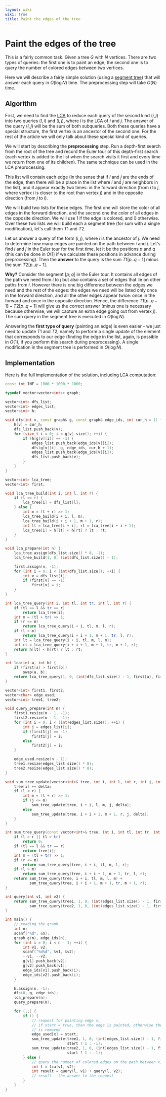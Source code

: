 ```yaml
---
layout: wiki
wiki: true
title: Paint the edges of the tree
---
```


# Paint the edges of the tree

This is a fairly common task. Given a tree $G$ with $N$ vertices. There are two types of queries: the first one is to paint an edge, the second one is to query the number of colored edges between two vertices.

Here we will describe a fairly simple solution (using a [segment tree](./data_structures/segment_tree.html)) that will answer each query in $O(\log N)$ time.
The preprocessing step will take $O(N)$ time.

## Algorithm

First, we need to find the [LCA](./graph/lca.html) to reduce each query of the second kind $(i,j)$ into two queries $(l,i)$ and $(l,j)$, where $l$ is the LCA of $i$ and $j$.
The answer of the query $(i,j)$ will be the sum of both subqueries.
Both these queries have a special structure, the first vertex is an ancestor of the second one.
For the rest of the article we will only talk about these special kind of queries.

We will start by describing the **preprocessing** step.
Run a depth-first search from the root of the tree and record the Euler tour of this depth-first search (each vertex is added to the list when the search visits it first and every time we return from one of its children).
The same technique can be used in the LCA preprocessing.

This list will contain each edge (in the sense that if $i$ and $j$ are the ends of the edge, then there will be a place in the list where $i$ and $j$ are neighbors in the list), and it appear exactly two times: in the forward direction (from $i$ to $j$, where vertex $i$ is closer to the root than vertex $j$) and in the opposite direction (from $j$ to $i$).

We will build two lists for these edges.
The first one will store the color of all edges in the forward direction, and the second one the color of all edges in the opposite direction.
We will use $1$ if the edge is colored, and $0$ otherwise.
Over these two lists we will build each a segment tree (for sum with a single modification), let's call them $T1$ and $T2$.

Let us answer a query of the form $(i,j)$, where $i$ is the ancestor of $j$.
We need to determine how many edges are painted on the path between $i$ and $j$.
Let's find $i$ and $j$ in the Euler tour for the first time, let it be the positions $p$ and $q$ (this can be done in $O(1)$ if we calculate these positions in advance during preprocessing).
Then the **answer** to the query is the sum $T1[p..q-1]$ minus the sum $T2[p..q-1]$.

**Why?**
Consider the segment $[p;q]$ in the Euler tour.
It contains all edges of the path we need from $i$ to $j$ but also contains a set of edges that lie on other paths from $i$.
However there is one big difference between the edges we need and the rest of the edges: the edges we need will be listed only once in the forward direction, and all the other edges appear twice: once in the forward and once in the opposite direction.
Hence, the difference $T1[p..q-1] - T2[p..q-1]$ will give us the correct answer (minus one is necessary because otherwise, we will capture an extra edge going out from vertex $j$).
The sum query in the segment tree is executed in $O(\log N)$.

Answering the **first type of query** (painting an edge) is even easier - we just need to update $T1$ and $T2$, namely to perform a single update of the element that corresponds to our edge (finding the edge in the list, again, is possible in $O(1)$, if you perform this search during preprocessing).
A single modification in the segment tree is performed in $O(\log N)$.

## Implementation

Here is the full implementation of the solution, including LCA computation:

```cpp
const int INF = 1000 * 1000 * 1000;

typedef vector<vector<int>> graph;

vector<int> dfs_list;
vector<int> edges_list;
vector<int> h;

void dfs(int v, const graph& g, const graph& edge_ids, int cur_h = 1) {
    h[v] = cur_h;
    dfs_list.push_back(v);
    for (size_t i = 0; i < g[v].size(); ++i) {
        if (h[g[v][i]] == -1) {
            edges_list.push_back(edge_ids[v][i]);
            dfs(g[v][i], g, edge_ids, cur_h + 1);
            edges_list.push_back(edge_ids[v][i]);
            dfs_list.push_back(v);
        }
    }
}

vector<int> lca_tree;
vector<int> first;

void lca_tree_build(int i, int l, int r) {
    if (l == r) {
        lca_tree[i] = dfs_list[l];
    } else {
        int m = (l + r) >> 1;
        lca_tree_build(i + i, l, m);
        lca_tree_build(i + i + 1, m + 1, r);
        int lt = lca_tree[i + i], rt = lca_tree[i + i + 1];
        lca_tree[i] = h[lt] < h[rt] ? lt : rt;
    }
}

void lca_prepare(int n) {
    lca_tree.assign(dfs_list.size() * 8, -1);
    lca_tree_build(1, 0, (int)dfs_list.size() - 1);

    first.assign(n, -1);
    for (int i = 0; i < (int)dfs_list.size(); ++i) {
        int v = dfs_list[i];
        if (first[v] == -1)
            first[v] = i;
    }
}

int lca_tree_query(int i, int tl, int tr, int l, int r) {
    if (tl == l && tr == r)
        return lca_tree[i];
    int m = (tl + tr) >> 1;
    if (r <= m)
        return lca_tree_query(i + i, tl, m, l, r);
    if (l > m)
        return lca_tree_query(i + i + 1, m + 1, tr, l, r);
    int lt = lca_tree_query(i + i, tl, m, l, m);
    int rt = lca_tree_query(i + i + 1, m + 1, tr, m + 1, r);
    return h[lt] < h[rt] ? lt : rt;
}

int lca(int a, int b) {
    if (first[a] > first[b])
        swap(a, b);
    return lca_tree_query(1, 0, (int)dfs_list.size() - 1, first[a], first[b]);
}

vector<int> first1, first2;
vector<char> edge_used;
vector<int> tree1, tree2;

void query_prepare(int n) {
    first1.resize(n - 1, -1);
    first2.resize(n - 1, -1);
    for (int i = 0; i < (int)edges_list.size(); ++i) {
        int j = edges_list[i];
        if (first1[j] == -1)
            first1[j] = i;
        else
            first2[j] = i;
    }

    edge_used.resize(n - 1);
    tree1.resize(edges_list.size() * 8);
    tree2.resize(edges_list.size() * 8);
}

void sum_tree_update(vector<int>& tree, int i, int l, int r, int j, int delta) {
    tree[i] += delta;
    if (l < r) {
        int m = (l + r) >> 1;
        if (j <= m)
            sum_tree_update(tree, i + i, l, m, j, delta);
        else
            sum_tree_update(tree, i + i + 1, m + 1, r, j, delta);
    }
}

int sum_tree_query(const vector<int>& tree, int i, int tl, int tr, int l, int r) {
    if (l > r || tl > tr)
        return 0;
    if (tl == l && tr == r)
        return tree[i];
    int m = (tl + tr) >> 1;
    if (r <= m)
        return sum_tree_query(tree, i + i, tl, m, l, r);
    if (l > m)
        return sum_tree_query(tree, i + i + 1, m + 1, tr, l, r);
    return sum_tree_query(tree, i + i, tl, m, l, m) +
           sum_tree_query(tree, i + i + 1, m + 1, tr, m + 1, r);
}

int query(int v1, int v2) {
    return sum_tree_query(tree1, 1, 0, (int)edges_list.size() - 1, first[v1], first[v2] - 1) -
           sum_tree_query(tree2, 1, 0, (int)edges_list.size() - 1, first[v1], first[v2] - 1);
}

int main() {
    // reading the graph
    int n;
    scanf("%d", &n);
    graph g(n), edge_ids(n);
    for (int i = 0; i < n - 1; ++i) {
        int v1, v2;
        scanf("%d%d", &v1, &v2);
        --v1, --v2;
        g[v1].push_back(v2);
        g[v2].push_back(v1);
        edge_ids[v1].push_back(i);
        edge_ids[v2].push_back(i);
    }

    h.assign(n, -1);
    dfs(0, g, edge_ids);
    lca_prepare(n);
    query_prepare(n);

    for (;;) {
        if () {
            // request for painting edge x;
            // if start = true, then the edge is painted, otherwise the painting
            // is removed
            edge_used[x] = start;
            sum_tree_update(tree1, 1, 0, (int)edges_list.size() - 1, first1[x],
                            start ? 1 : -1);
            sum_tree_update(tree2, 1, 0, (int)edges_list.size() - 1, first2[x],
                            start ? 1 : -1);
        } else {
            // query the number of colored edges on the path between v1 and v2
            int l = lca(v1, v2);
            int result = query(l, v1) + query(l, v2);
            // result - the answer to the request
        }
    }
}
```

